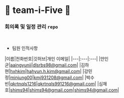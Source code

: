 # 🤞 team-i-Five 👋

### 회의록 및 일정 관리 `repo`

<br>

- 팀원 인적사항

|이름|전화번호|깃허브|개인 이메일|
|---|:---|:---|
|안인균|[aaingyunii](https://github.com/aaingyunii)|dlsrbs98@gmail.com|
|김하현|[hxhkim](https://github.com/hxhkim)|hahyun.h.kim@gmail.com|
|강민정|[minjung00](https://github.com/minjung00)|kmj931208@gmail.com|
|박수빈|[qkrtnqls1216](https://github.com/qkrtnqls1216)|qkrtnqls991216@gmail.com|
|심재호|[shims94](https://github.com/shims94)|shims94@gmail.com|shims94@gmail.com|
